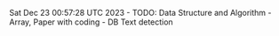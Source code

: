 Sat Dec 23 00:57:28 UTC 2023 - TODO: Data Structure and Algorithm - Array, Paper with coding - DB Text detection
